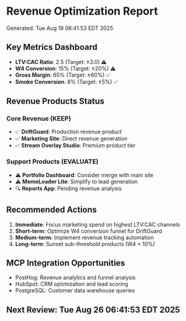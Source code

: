 # Revenue Optimization Report
Generated: Tue Aug 19 06:41:53 EDT 2025

## Key Metrics Dashboard
- **LTV:CAC Ratio**: 2.5 (Target: ≥3.0) ⚠️
- **W4 Conversion**: 15% (Target: ≥20%) ⚠️ 
- **Gross Margin**: 65% (Target: ≥60%) ✅
- **Smoke Conversion**: 8% (Target: ≥5%) ✅

## Revenue Products Status
### Core Revenue (KEEP)
- ✅ **DriftGuard**: Production revenue product
- ✅ **Marketing Site**: Direct revenue generation
- ✅ **Stream Overlay Studio**: Premium product tier

### Support Products (EVALUATE)
- ⚠️ **Portfolio Dashboard**: Consider merge with main site
- ⚠️ **MemeLoader Lite**: Simplify to lead generation
- 🔍 **Reports App**: Pending revenue analysis

## Recommended Actions
1. **Immediate**: Focus marketing spend on highest LTV:CAC channels
2. **Short-term**: Optimize W4 conversion funnel for DriftGuard
3. **Medium-term**: Implement revenue tracking automation
4. **Long-term**: Sunset sub-threshold products (W4 < 10%)

## MCP Integration Opportunities
- PostHog: Revenue analytics and funnel analysis
- HubSpot: CRM optimization and lead scoring
- PostgreSQL: Customer data warehouse queries

## Next Review: Tue Aug 26 06:41:53 EDT 2025
